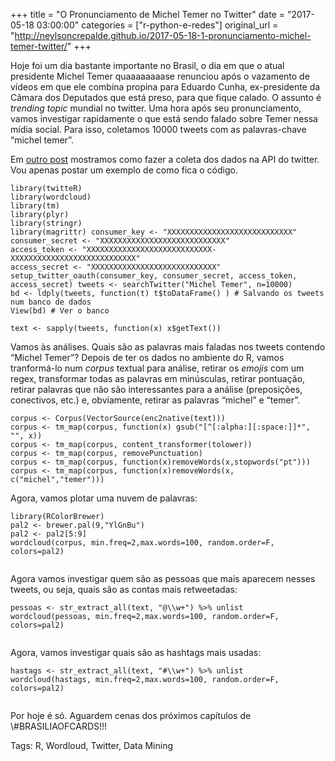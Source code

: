 +++
title = "O Pronunciamento de Michel Temer no Twitter"
date = "2017-05-18 03:00:00"
categories = ["r-python-e-redes"]
original_url = "http://neylsoncrepalde.github.io/2017-05-18-1-pronunciamento-michel-temer-twitter/"
+++

<article class="blog-post">
<p>
Hoje foi um dia bastante importante no Brasil, o dia em que o atual
presidente Michel Temer quaaaaaaaase renunciou após o vazamento de
vídeos em que ele combina propina para Eduardo Cunha, ex-presidente da
Câmara dos Deputados que está preso, para que fique calado. O assunto é
<em>trending topic</em> mundial no twitter. Uma hora após seu
pronunciamento, vamos investigar rapidamente o que está sendo falado
sobre Temer nessa mídia social. Para isso, coletamos 10000 tweets com as
palavras-chave “michel temer”.
</p>
<p>
Em
<a href="http://neylsoncrepalde.github.io/2016-03-18-analise-de-conteudo-twitter/">outro
post</a> mostramos como fazer a coleta dos dados na API do twitter. Vou
apenas postar um exemplo de como fica o código.
</p>
<pre class="highlight"><code><span class="n">library</span><span class="p">(</span><span class="n">twitteR</span><span class="p">)</span><span class="w">
</span><span class="n">library</span><span class="p">(</span><span class="n">wordcloud</span><span class="p">)</span><span class="w">
</span><span class="n">library</span><span class="p">(</span><span class="n">tm</span><span class="p">)</span><span class="w">
</span><span class="n">library</span><span class="p">(</span><span class="n">plyr</span><span class="p">)</span><span class="w">
</span><span class="n">library</span><span class="p">(</span><span class="n">stringr</span><span class="p">)</span><span class="w">
</span><span class="n">library</span><span class="p">(</span><span class="n">magrittr</span><span class="p">)</span><span class="w"> </span><span class="n">consumer_key</span><span class="w"> </span><span class="o">&lt;-</span><span class="w"> </span><span class="s2">&quot;XXXXXXXXXXXXXXXXXXXXXXXXXXXX&quot;</span><span class="w">
</span><span class="n">consumer_secret</span><span class="w"> </span><span class="o">&lt;-</span><span class="w"> </span><span class="s2">&quot;XXXXXXXXXXXXXXXXXXXXXXXXXXXX&quot;</span><span class="w">
</span><span class="n">access_token</span><span class="w"> </span><span class="o">&lt;-</span><span class="w"> </span><span class="s2">&quot;XXXXXXXXXXXXXXXXXXXXXXXXXXXX-XXXXXXXXXXXXXXXXXXXXXXXXXXXX&quot;</span><span class="w">
</span><span class="n">access_secret</span><span class="w"> </span><span class="o">&lt;-</span><span class="w"> </span><span class="s2">&quot;XXXXXXXXXXXXXXXXXXXXXXXXXXXX&quot;</span><span class="w"> </span><span class="n">setup_twitter_oauth</span><span class="p">(</span><span class="n">consumer_key</span><span class="p">,</span><span class="w"> </span><span class="n">consumer_secret</span><span class="p">,</span><span class="w"> </span><span class="n">access_token</span><span class="p">,</span><span class="w"> </span><span class="n">access_secret</span><span class="p">)</span><span class="w"> </span><span class="n">tweets</span><span class="w"> </span><span class="o">&lt;-</span><span class="w"> </span><span class="n">searchTwitter</span><span class="p">(</span><span class="s2">&quot;Michel Temer&quot;</span><span class="p">,</span><span class="w"> </span><span class="n">n</span><span class="o">=</span><span class="m">10000</span><span class="p">)</span><span class="w">
</span><span class="n">bd</span><span class="w"> </span><span class="o">&lt;-</span><span class="w"> </span><span class="n">ldply</span><span class="p">(</span><span class="n">tweets</span><span class="p">,</span><span class="w"> </span><span class="k">function</span><span class="p">(</span><span class="n">t</span><span class="p">)</span><span class="w"> </span><span class="n">t</span><span class="o">$</span><span class="n">toDataFrame</span><span class="p">()</span><span class="w"> </span><span class="p">)</span><span class="w"> </span><span class="c1"># Salvando os tweets num banco de dados
</span><span class="n">View</span><span class="p">(</span><span class="n">bd</span><span class="p">)</span><span class="w"> </span><span class="c1"># Ver o banco
</span><span class="w">
</span><span class="n">text</span><span class="w"> </span><span class="o">&lt;-</span><span class="w"> </span><span class="n">sapply</span><span class="p">(</span><span class="n">tweets</span><span class="p">,</span><span class="w"> </span><span class="k">function</span><span class="p">(</span><span class="n">x</span><span class="p">)</span><span class="w"> </span><span class="n">x</span><span class="o">$</span><span class="n">getText</span><span class="p">())</span><span class="w">
</span></code></pre>

<p>
Vamos às análises. Quais são as palavras mais faladas nos tweets
contendo “Michel Temer”? Depois de ter os dados no ambiente do R, vamos
tranformá-lo num <em>corpus</em> textual para análise, retirar os
<em>emojis</em> com um regex, transformar todas as palavras em
minúsculas, retirar pontuação, retirar palavras que não são
interessantes para a análise (preposições, conectivos, etc.) e,
obviamente, retirar as palavras “michel” e “temer”.
</p>
<pre class="highlight"><code><span class="n">corpus</span><span class="w"> </span><span class="o">&lt;-</span><span class="w"> </span><span class="n">Corpus</span><span class="p">(</span><span class="n">VectorSource</span><span class="p">(</span><span class="n">enc2native</span><span class="p">(</span><span class="n">text</span><span class="p">)))</span><span class="w">
</span><span class="n">corpus</span><span class="w"> </span><span class="o">&lt;-</span><span class="w"> </span><span class="n">tm_map</span><span class="p">(</span><span class="n">corpus</span><span class="p">,</span><span class="w"> </span><span class="k">function</span><span class="p">(</span><span class="n">x</span><span class="p">)</span><span class="w"> </span><span class="n">gsub</span><span class="p">(</span><span class="s2">&quot;[^[:alpha:][:space:]]*&quot;</span><span class="p">,</span><span class="w"> </span><span class="s2">&quot;&quot;</span><span class="p">,</span><span class="w"> </span><span class="n">x</span><span class="p">))</span><span class="w">
</span><span class="n">corpus</span><span class="w"> </span><span class="o">&lt;-</span><span class="w"> </span><span class="n">tm_map</span><span class="p">(</span><span class="n">corpus</span><span class="p">,</span><span class="w"> </span><span class="n">content_transformer</span><span class="p">(</span><span class="n">tolower</span><span class="p">))</span><span class="w">
</span><span class="n">corpus</span><span class="w"> </span><span class="o">&lt;-</span><span class="w"> </span><span class="n">tm_map</span><span class="p">(</span><span class="n">corpus</span><span class="p">,</span><span class="w"> </span><span class="n">removePunctuation</span><span class="p">)</span><span class="w">
</span><span class="n">corpus</span><span class="w"> </span><span class="o">&lt;-</span><span class="w"> </span><span class="n">tm_map</span><span class="p">(</span><span class="n">corpus</span><span class="p">,</span><span class="w"> </span><span class="k">function</span><span class="p">(</span><span class="n">x</span><span class="p">)</span><span class="n">removeWords</span><span class="p">(</span><span class="n">x</span><span class="p">,</span><span class="n">stopwords</span><span class="p">(</span><span class="s2">&quot;pt&quot;</span><span class="p">)))</span><span class="w">
</span><span class="n">corpus</span><span class="w"> </span><span class="o">&lt;-</span><span class="w"> </span><span class="n">tm_map</span><span class="p">(</span><span class="n">corpus</span><span class="p">,</span><span class="w"> </span><span class="k">function</span><span class="p">(</span><span class="n">x</span><span class="p">)</span><span class="n">removeWords</span><span class="p">(</span><span class="n">x</span><span class="p">,</span><span class="w"> </span><span class="nf">c</span><span class="p">(</span><span class="s2">&quot;michel&quot;</span><span class="p">,</span><span class="s2">&quot;temer&quot;</span><span class="p">)))</span><span class="w">
</span></code></pre>

<p>
Agora, vamos plotar uma nuvem de palavras:
</p>
<pre class="highlight"><code><span class="n">library</span><span class="p">(</span><span class="n">RColorBrewer</span><span class="p">)</span><span class="w">
</span><span class="n">pal2</span><span class="w"> </span><span class="o">&lt;-</span><span class="w"> </span><span class="n">brewer.pal</span><span class="p">(</span><span class="m">9</span><span class="p">,</span><span class="s2">&quot;YlGnBu&quot;</span><span class="p">)</span><span class="w">
</span><span class="n">pal2</span><span class="w"> </span><span class="o">&lt;-</span><span class="w"> </span><span class="n">pal2</span><span class="p">[</span><span class="m">5</span><span class="o">:</span><span class="m">9</span><span class="p">]</span><span class="w">
</span><span class="n">wordcloud</span><span class="p">(</span><span class="n">corpus</span><span class="p">,</span><span class="w"> </span><span class="n">min.freq</span><span class="o">=</span><span class="m">2</span><span class="p">,</span><span class="n">max.words</span><span class="o">=</span><span class="m">100</span><span class="p">,</span><span class="w"> </span><span class="n">random.order</span><span class="o">=</span><span class="nb">F</span><span class="p">,</span><span class="w"> </span><span class="n">colors</span><span class="o">=</span><span class="n">pal2</span><span class="p">)</span><span class="w">
</span></code></pre>

<p>
<img src="http://neylsoncrepalde.github.io/img/post_twitter_temer_files/figure-markdown_github/unnamed-chunk-2-1.png" alt="">
</p>
<p>
Agora vamos investigar quem são as pessoas que mais aparecem nesses
tweets, ou seja, quais são as contas mais retweetadas:
</p>
<pre class="highlight"><code><span class="n">pessoas</span><span class="w"> </span><span class="o">&lt;-</span><span class="w"> </span><span class="n">str_extract_all</span><span class="p">(</span><span class="n">text</span><span class="p">,</span><span class="w"> </span><span class="s2">&quot;@\\w+&quot;</span><span class="p">)</span><span class="w"> </span><span class="o">%&gt;%</span><span class="w"> </span><span class="n">unlist</span><span class="w">
</span><span class="n">wordcloud</span><span class="p">(</span><span class="n">pessoas</span><span class="p">,</span><span class="w"> </span><span class="n">min.freq</span><span class="o">=</span><span class="m">2</span><span class="p">,</span><span class="n">max.words</span><span class="o">=</span><span class="m">100</span><span class="p">,</span><span class="w"> </span><span class="n">random.order</span><span class="o">=</span><span class="nb">F</span><span class="p">,</span><span class="w"> </span><span class="n">colors</span><span class="o">=</span><span class="n">pal2</span><span class="p">)</span><span class="w">
</span></code></pre>

<p>
<img src="http://neylsoncrepalde.github.io/img/post_twitter_temer_files/figure-markdown_github/unnamed-chunk-3-1.png" alt="">
</p>
<p>
Agora, vamos investigar quais são as hashtags mais usadas:
</p>
<pre class="highlight"><code><span class="n">hastags</span><span class="w"> </span><span class="o">&lt;-</span><span class="w"> </span><span class="n">str_extract_all</span><span class="p">(</span><span class="n">text</span><span class="p">,</span><span class="w"> </span><span class="s2">&quot;#\\w+&quot;</span><span class="p">)</span><span class="w"> </span><span class="o">%&gt;%</span><span class="w"> </span><span class="n">unlist</span><span class="w">
</span><span class="n">wordcloud</span><span class="p">(</span><span class="n">hastags</span><span class="p">,</span><span class="w"> </span><span class="n">min.freq</span><span class="o">=</span><span class="m">2</span><span class="p">,</span><span class="n">max.words</span><span class="o">=</span><span class="m">100</span><span class="p">,</span><span class="w"> </span><span class="n">random.order</span><span class="o">=</span><span class="nb">F</span><span class="p">,</span><span class="w"> </span><span class="n">colors</span><span class="o">=</span><span class="n">pal2</span><span class="p">)</span><span class="w">
</span></code></pre>

<p>
<img src="http://neylsoncrepalde.github.io/img/post_twitter_temer_files/figure-markdown_github/unnamed-chunk-4-1.png" alt="">
</p>
<p>
Por hoje é só. Aguardem cenas dos próximos capítulos de
\#BRASILIAOFCARDS!!!
</p>
</article>
<p class="blog-tags">
Tags: R, Wordloud, Twitter, Data Mining
</p>

